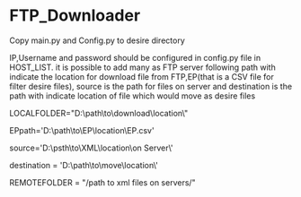 # FTP_Downloader
Copy main.py and Config.py to desire directory

IP,Username and password should be configured in config.py file in HOST_LIST. it is possible to add many as FTP server
following path with indicate the location for download file from FTP,EP(that is a CSV file for filter desire files), source is the path for files on server and destination is the path with indicate location of file which would move as desire files

LOCALFOLDER="D:\\path\\to\\download\\location\\"

EPpath='D:\\path\\to\\EP\\location\\EP.csv'

source='D:\\psth\\to\\XML\\location\\on Server\\'

destination = 'D:\\path\\to\\move\\location\\'

REMOTEFOLDER = "/path to xml files on servers/"
